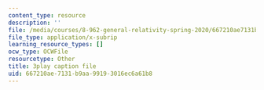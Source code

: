```yaml
---
content_type: resource
description: ''
file: /media/courses/8-962-general-relativity-spring-2020/667210ae7131b9aa99193016ec6a61b8_Oxk2nnuC130.srt
file_type: application/x-subrip
learning_resource_types: []
ocw_type: OCWFile
resourcetype: Other
title: 3play caption file
uid: 667210ae-7131-b9aa-9919-3016ec6a61b8
---
```

